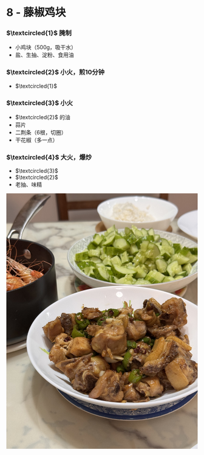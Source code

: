 # 8 - 藤椒鸡块

### $\textcircled{1}$ 腌制
- 小鸡块（500g，吸干水）
- 盐、生抽、淀粉、食用油

### $\textcircled{2}$ 小火，煎10分钟
- $\textcircled{1}$

### $\textcircled{3}$ 小火
- $\textcircled{2}$ 的油
- 蒜片
- 二荆条（6根，切圈）
- 干花椒（多一点）

### $\textcircled{4}$ 大火，爆炒
- $\textcircled{3}$
- $\textcircled{2}$
- 老抽、味精

![藤椒鸡块](./imgs/8.jpg)